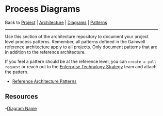 # Process Diagrams

Back to [Project](../../../../README.md) | [Architecture](../../../README.md) | [Diagrams](../../README.md) | [Patterns](../README.md)

---

Use this section of the architecture repository to document your project level process patterns. Remember, all patterns defined in the Gainwell reference architecture apply to all projects. Only document patterns that are in addition to the reference architecture.

If you feel a pattern should be at the reference level, you can `create a pull request` or reach out to the [Enterprise Technology Strategy](mailto:EnterpriseTechnologyStrategy@mygainwell.onmicrosoft.com?subject=Reference%20Process%20Pattern%20Request) team and attach the pattern.

- [Reference Architecture Patterns](https://github.com/mygainwell/ets-architecture/tree/main/diagrams/patterns/process/README.md)

## Resources

-[Diagram Name](some-diagram.md)

